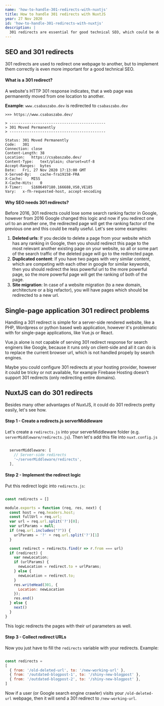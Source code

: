 ```yaml
---
name: 'how-to-handle-301-redirects-with-nuxtjs'
title: How to handle 301 redirects with NuxtJS
year: 27 Nov 2020
id: 'how-to-handle-301-redirects-with-nuxtjs'
description: |
  301 redirects are essential for good technical SEO, which could be done with NuxtJS.
---
```


## SEO and 301 redirects

301 redirects are used to redirect one webpage to another, but to implement them correctly is even more important for a good technical SEO.

#### What is a 301 redirect?

A website's HTTP 301 response indicates, that a web page was permanently moved from one location to another.

**Example**: `www.csabaszabo.dev` is redirected to `csabaszabo.dev` 

```
>>> https://www.csabaszabo.dev/

> --------------------------------------------
> 301 Moved Permanently
> --------------------------------------------

Status:	301 Moved Permanently
Code:	301
Connection:	close
Content-Length:	38
Location:	https://csabaszabo.dev/
Content-Type:	text/plain; charset=utf-8
Accept-Ranges:	bytes
Date:	Fri, 27 Nov 2020 17:13:00 GMT
X-Served-By:	cache-fra19158-FRA
X-Cache:	MISS
X-Cache-Hits:	0
X-Timer:	S1606497180.166688,VS0,VE185
Vary:	x-fh-requested-host, accept-encoding
```

#### Why SEO needs 301 redirects?

Before 2016, 301 redirects could lose some search ranking factor in Google, however from 2016 Google changed this logic and now if you redirect one url to an another one, the redirected page will get the ranking factor of the previous one and this could be really useful. Let's see some examples:

1. **Deleted urls**: If you decide to delete a page from your website which has any ranking in Google, then you should redirect this page to the most relevant another existing page on your website, so all or some part of the search traffic of the deleted page will go to the redirected page.
2. **Duplicated content**: If you have two pages with very similar content, which are competing with each other in google for similar keywords, then you should redirect the less powerful url to the more powerful page, so the more powerful page will get the ranking of both of the page.
3. **Site migration**: In case of a website migration (to a new domain, architecture or a big refactor), you will have pages which should be redirected to a new url.


## Single-page application 301 redirect problems

Handling a 301 redirect is simple for a server-side rendered website, like a PHP, Wordpress or python based web application, however it's problematic with for single-page applications, like Vue.js or React.

Vue.js alone is not capable of serving 301 redirect response for search enginers like Google, because it runs only on client-side and all it can do is to replace the current browser url, which is not handled propely by search engines.

Maybe you could configure 301 redirects at your hosting provider, however it could be tricky or not available, for example Firebase Hosting doesn't support 301 redirects (only redirecting entire domains).

## NuxtJS can do 301 redirects

Besides many other advantages of NuxtJS, it could do 301 redirects pretty easily, let's see how.

#### Step 1 - Create a redirects.js serverMiddleware

Let's create a `redirects.js` into your serverMiddleware folder (e.g. `serverMiddleware/redirects.js`). Then let's add this file into `nuxt.config.js`

```javascript

  serverMiddleware: [
    // Server-side redirects
    '~/serverMiddleware/redirects',
  ],
```

#### Step 2 - Implement the redirect logic

Put this redirect logic into `redirects.js`:

```javascript

const redirects = []

module.exports = function (req, res, next) {
  const host = req.headers.host;
  const fullUrl = req.url;
  var url = req.url.split('?')[0];
  var urlParams = null;
  if (req.url.includes("?")) {
    urlParams = '?' + req.url.split('?')[1]
  }

  const redirect = redirects.find(r => r.from === url)
  if (redirect) {
    var newLocation;
    if (urlParams) {
      newLocation = redirect.to + urlParams;
    } else {
      newLocation = redirect.to;
    }
    res.writeHead(301, {
      Location: newLocation
    });
    res.end()
  } else {
    next()
  }
}
```

This logic redirects the pages with their url parameters as well.

#### Step 3 - Collect redirect URLs

Now you just have to fill the `redirects` variable with your redirects. Example:

```javascript

const redirects =
[
  { from: '/old-deleted-url', to: '/new-working-url' },
  { from: '/outdated-blogpost-1', to: '/shiny-new-blogpost' },
  { from: '/outdated-blogpost-2', to: '/shiny-new-blogpost' },
]
```

Now if a user (or Google search engine crawler) visits your `/old-deleted-url` webpage, then it will send a 301 redirect to `/new-working-url`.